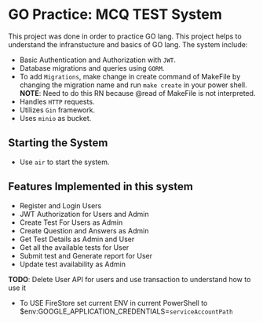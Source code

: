 # GO Practice: MCQ TEST System 
This project was done in order to practice GO lang. This project helps to understand the infranstucture and basics of GO lang. The system include:
- Basic Authentication and Authorization with `JWT`.
- Database migrations and queries using `GORM`.
 - To add `Migrations`, make change in create command of MakeFile by changing the migration name and run `make create` in your power shell.
 **NOTE**: Need to do this RN because @read of MakeFile is not interpreted. 
- Handles `HTTP` requests.
- Utilizes `Gin` framework. 
- Uses `minio` as bucket. 

## Starting the System
- Use `air` to start the system.

## Features Implemented in this system
- Register and Login Users
- JWT Authorization for Users and Admin
- Create Test For Users as Admin
- Create Question and Answers as Admin
- Get Test Details as Admin and User
- Get all the available tests for User
- Submit test and Generate report for User
- Update test availability as Admin

**TODO**: Delete User API for users and use transaction to understand how to use it

- To USE FireStore set current ENV in current PowerShell to $env:GOOGLE_APPLICATION_CREDENTIALS=`serviceAccountPath`


